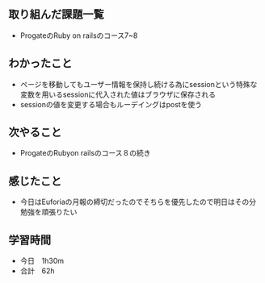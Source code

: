 ## 取り組んだ課題一覧
- ProgateのRuby on railsのコース7~8
## わかったこと
- ページを移動してもユーザー情報を保持し続ける為にsessionという特殊な変数を用いるsessionに代入された値はブラウザに保存される
- sessionの値を変更する場合もルーデイングはpostを使う
## 次やること
- ProgateのRubyon railsのコース８の続き
## 感じたこと
- 今日はEuforiaの月報の締切だったのでそちらを優先したので明日はその分勉強を頑張りたい
## 学習時間
- 今日　1h30m
- 合計　62h
